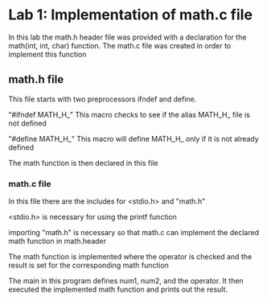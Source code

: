 # Lab 1: Implementation of math.c file
In this lab the math.h header file was provided with a declaration for the math(int, int, char) function. The math.c file was created in order to implement this function

## math.h file
This file starts with two preprocessors ifndef and define.

"#ifndef MATH_H_"
This macro checks to see if the alias MATH_H_ file is not defined

"#define MATH_H_"
This macro will define MATH_H_ only if it is not already defined

The math function is then declared in this file

### math.c file
In this file there are the includes for <stdio.h> and "math.h"

<stdio.h> is necessary for using the printf function

importing "math.h" is necessary so that math.c can implement the declared math function in math.header

The math function is implemented where the operator is checked and the result is set for the corresponding math function

The main in this program defines num1, num2, and the operator. It then executed the implemented math function and prints out the result.

